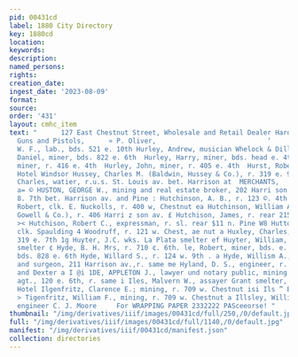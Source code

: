 ```yaml
---
pid: 00431cd
label: 1880 City Directory
key: 1880cd
location: 
keywords: 
description: 
named_persons: 
rights: 
creation_date: 
ingest_date: '2023-08-09'
format: 
source: 
order: '431'
layout: cmhc_item
text: "      127 East Chestnut Street, Wholesale and Retail Dealer Hardware, Cutiery,
  Guns and Pistols,      » P. Oliver,                            ‘        Hurlburt,
  W. F., lab., bds. 521 e. 10th Hurley, Andrew, musician Whelock & Dillon Hurley,
  Daniel, miner, bds. 822 e. 6th  Hurley, Harry, miner, bds. head e. 4th Hurley, Jeremiah,
  miner, r. 416 e. 4th  Hurley, John, miner, r. 405 e. 4th  Hurst, Robert, pantryman
  Hotel Windsor Hussey, Charles M. (Baldwin, Hussey & Co.), r. 319 e. 9th fa] Hustis,
  Charles, watier, r.u.s. St. Louis av. bet. Harrison at  MERCHANTS,     and Poplar
  a= © HUSTON, GEORGE W., mining and real estate broker, 202 Harri son av., r. #.
  8. 7th bet. Harrison av. and Pine : Hutchinson, A. B., r. 123 ©. 4th § Hutchinson,
  Robert, clk. E. Nuckolls, r. 400 w, Chestnut ea Hutchinson, William A. (Kimball,
  Gowell & Co.), r. 406 Harri z son av. £ Hutchison, James, r. rear 215 w. 4th fia
  >< Hutchison, Robert C., expressman, r. sl. rear $11 n. Pine W8 Hutton, Joseph M.,
  clk. Spaulding 4 Woodruff, r. 121 w. Chest, ae nut a Huxley, Charles, miner, bds.
  319 e. 7th 1g Huyter, J.C. wks. La Plata smelter ef Huyter, William, wks. La Plata
  smelter ¢ Hyde, B. H. Mrs, r. 710 ¢. 6th. le, Robert, miner, bds. e. Hyde, Robert,
  bds. 828 e. 6th Hyde, Willard S., r. 124 w. 9th . a Hyde, Willism A., physician
  and surgeon, 211 Harrison av.,r. same me Hyland, D. S., engineer, r. 2d bet. Loomis
  and Dexter a I @i 1DE, APPLETON J., lawyer und notary public, mining ‘and real estate
  agt., 120 e. 6th, r. same i Iles, Malvern W., assayer Grant smelter, bds. Inter-Ocean
  Hotel Ilgenfritz, Clarence E.; mining, r. 709 w. Chestnut isi Ils ” E., mining,
  > Tigenfritz, William F., mining, r. 709 w. Chestnut a Illsley, William A,, civil
  engineer C. J. Moore     For WRAPPING PAPER 2332222 PASceeorse! "
thumbnail: "/img/derivatives/iiif/images/00431cd/full/250,/0/default.jpg"
full: "/img/derivatives/iiif/images/00431cd/full/1140,/0/default.jpg"
manifest: "/img/derivatives/iiif/00431cd/manifest.json"
collection: directories
---
```

